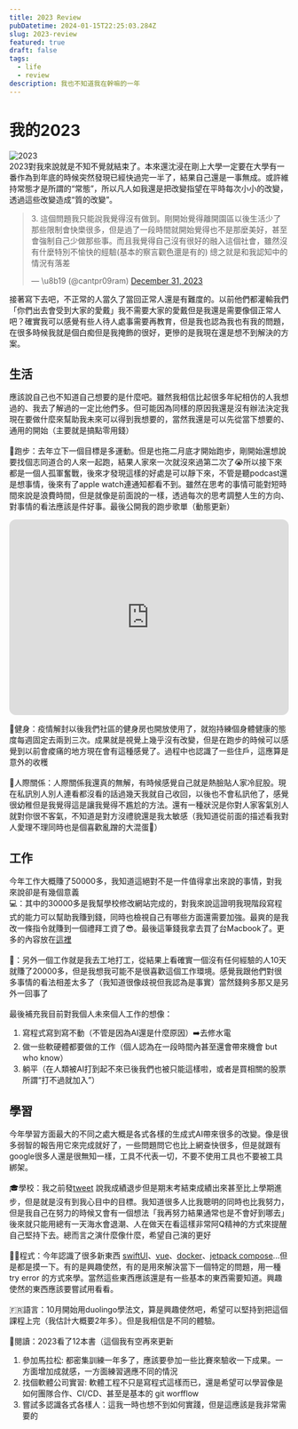 ```yaml
---
title: 2023 Review
pubDatetime: 2024-01-15T22:25:03.284Z
slug: 2023-review
featured: true
draft: false
tags:
  - life
  - review
description: 我也不知道我在幹嘛的一年
---
```


# 我的2023

![2023](@assets/images/2023-review/2023.jpg)<br>
2023對我來說就是不知不覺就結束了。本來還沈浸在剛上大學一定要在大學有一番作為到年底的時候突然發現已經快過完一半了，結果自己還是一事無成。或許維持常態才是所謂的“常態”，所以凡人如我還是把改變指望在平時每次小小的改變，透過這些改變造成“質的改變”。

<blockquote class="twitter-tweet"><p lang="zh" dir="ltr">3. 這個問題我只能說我覺得沒有做到。剛開始覺得離開園區以後生活少了那些限制會快樂很多，但是過了一段時間就開始覺得也不是那麼美好，甚至會強制自己少做那些事。而且我覺得自己沒有很好的融入這個社會，雖然沒有什麼特別不愉快的經驗(基本的察言觀色還是有的) 總之就是和我認知中的情況有落差</p>&mdash; \u8b19 (@cantpr09ram) <a href="https://twitter.com/cantpr09ram/status/1741473682281959857?ref_src=twsrc%5Etfw">December 31, 2023</a></blockquote> <script async src="https://platform.twitter.com/widgets.js" charset="utf-8"></script>

接著寫下去吧，不正常的人當久了當回正常人還是有難度的。以前他們都灌輸我們「你們出去會受到大家的愛戴」我不需要大家的愛戴但是我還是需要像個正常人吧？確實我可以感覺有些人待人處事需要再教育，但是我也認為我也有我的問題，在很多時候我就是個白痴但是我掩飾的很好，更慘的是我現在還是想不到解決的方案。

## 生活

應該說自己也不知道自己想要的是什麼吧。雖然我相信比起很多年紀相仿的人我想過的、我去了解過的一定比他們多。但可能因為同樣的原因我還是沒有辦法決定我現在要做什麼來幫助我未來可以得到我想要的，當然我還是可以先從當下想要的、通用的開始（主要就是搞點零用錢）<br><br>
🏃跑步：去年立下一個目標是多運動。但是也拖二月底才開始跑步，剛開始還想說要找個志同道合的人來一起跑，結果人家來一次就沒來過第二次了😭所以接下來都是一個人孤軍奮戰，後來才發現這樣的好處是可以靜下來，不管是聽podcast還是想事情，後來有了apple watch連通知都看不到。雖然在思考的事情可能對短時間來說是浪費時間，但是就像是前面說的一樣，透過每次的思考調整人生的方向、對事情的看法應該是件好事。最後公開我的跑步歌單（動態更新）<br>

<iframe style="border-radius:12px" src="https://open.spotify.com/embed/playlist/4IO6ahdF2KgrYYkRyOca9z?utm_source=generator" width="100%" height="352" frameBorder="0" allowfullscreen="" allow="autoplay; clipboard-write; encrypted-media; fullscreen; picture-in-picture" loading="lazy"></iframe>

💪健身：疫情解封以後我們社區的健身房也開放使用了，就抱持練個身體健康的態度每週固定去兩到三次。成果就是視覺上幾乎沒有改變，但是在跑步的時候可以感覺到以前會痠痛的地方現在會有這種感覺了。過程中也認識了一些住戶，這應算是意外的收穫<br><br>
👫人際關係：人際關係我還真的無解，有時候感覺自己就是熱臉貼人家冷屁股。現在私訊別人別人連看都沒看的話過幾天我就自己收回，以後也不會私訊他了，感覺很幼稚但是我覺得這是讓我覺得不尷尬的方法。還有一種狀況是你對人家客氣別人就對你很不客氣，不知道是對方沒禮貌還是我太敏感（我知道從前面的描述看我對人愛理不理同時也是個喜歡亂蹭的大混蛋🤡）

## 工作

今年工作大概賺了50000多，我知道這絕對不是一件值得拿出來說的事情，對我來說卻是有幾個意義<br>
💻：其中的30000多是我幫學校修改網站完成的，對我來說這證明我現階段寫程式的能力可以幫助我賺到錢，同時也檢視自己有哪些方面還需要加強。最爽的是我改一條指令就賺到一個禮拜工資了😎。最後這筆錢我拿去買了台Macbook了。更多的內容放在[這裡](https://cantpr09ram.github.io/something_about_part-time_job/)<br><br>
👷：另外一個工作就是我去工地打工，從結果上看確實一個沒有任何經驗的人10天就賺了20000多，但是我想我可能不是很喜歡這個工作環境。感覺我跟他們對很多事情的看法相差太多了（我知道很像歧視但我認為是事實）當然錢夠多那又是另外一回事了<br><br>
最後補充我目前對我個人未來個人工作的想像：

1. 寫程式寫到寫不動（不管是因為AI還是什麼原因）➡️去修水電
2. 做一些軟硬體都要做的工作（個人認為在一段時間內甚至還會帶來機會 but who know）
3. 躺平（在人類被AI打到起不來已後我們也被只能這樣啦，或者是買相關的股票所謂“打不過就加入”）

## 學習

今年學習方面最大的不同之處大概是各式各樣的生成式AI帶來很多的改變。像是很多弱智的報告用它來完成就好了，一些問題問它也比上網查快很多，但是就跟有google很多人還是很無知一樣，工具不代表一切，不要不使用工具也不要被工具綁架。<br><br>
🎓學校：我之前發[tweet](https://x.com/cantpr09ram/status/1741471647134294409?s=20) 說我成績退步但是期末考結束成績出來甚至比上學期進步，但是就是沒有到我心目中的目標。我知道很多人比我聰明的同時也比我努力，但是我自己在努力的時候又會有一個想法「我再努力結果通常也是不會好到哪去」後來就只能用總有一天海水會退潮、人在做天在看這樣非常阿Q精神的方式來提醒自己堅持下去。總而言之演什麼像什麼，希望自己演的更好<br><br>
🧑‍💻程式：今年認識了很多新東西 [swiftUI](https://developer.apple.com/xcode/swiftui/)、[vue](https://vuejs.org/)、[docker](https://www.docker.com/)、[jetpack compose](https://developer.android.com/jetpack/compose?hl=en)...但是都是摸一下。有的是興趣使然，有的是用來解決當下一個特定的問題，用一種try error 的方式來學。當然這些東西應該還是有一些基本的東西需要知道。興趣使然的東西應該要嘗試用看看。<br><br>
🇫🇷語言：10月開始用duolingo學法文，算是興趣使然吧，希望可以堅持到把這個課程上完（我估計大概要2年多）。但是我相信是不同的體驗。<br><br>
📖閱讀：2023看了12本書（這個我有空再來更新

1. 參加馬拉松: 都密集訓練一年多了，應該要參加一些比賽來驗收一下成果。一方面增加成就感，一方面練習適應不同的情況
2. 找個軟體公司實習: 軟體工程不只是寫程式這樣而已，還是希望可以學習像是如何團隊合作、CI/CD、甚至是基本的 git worfflow
3. 嘗試多認識各式各樣人：這我一時也想不到如何實踐，但是這應該是我非常需要的

